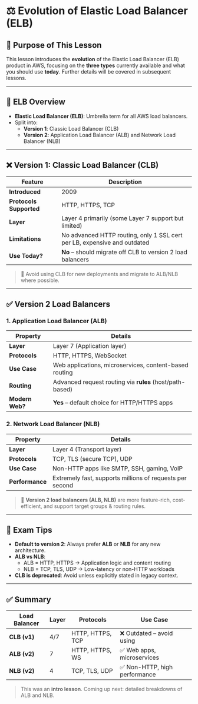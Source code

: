 # ⚖️ Evolution of Elastic Load Balancer (ELB)

## 🎯 Purpose of This Lesson

This lesson introduces the **evolution** of the Elastic Load Balancer (ELB) product in AWS, focusing on the **three types** currently available and what you should use **today**. Further details will be covered in subsequent lessons.

---

## 🧬 ELB Overview

- **Elastic Load Balancer (ELB)**: Umbrella term for all AWS load balancers.
- Split into:
  - **Version 1**: Classic Load Balancer (CLB)
  - **Version 2**: Application Load Balancer (ALB) and Network Load Balancer (NLB)

---

## ❌ Version 1: Classic Load Balancer (CLB)

| Feature                     | Description |
|-----------------------------|-------------|
| **Introduced**              | 2009 |
| **Protocols Supported**     | HTTP, HTTPS, TCP |
| **Layer**                   | Layer 4 primarily (some Layer 7 support but limited) |
| **Limitations**             | No advanced HTTP routing, only 1 SSL cert per LB, expensive and outdated |
| **Use Today?**              | **No** – should migrate off CLB to version 2 load balancers |

> 🛑 Avoid using CLB for new deployments and migrate to ALB/NLB where possible.

---

## ✅ Version 2 Load Balancers

### 1. Application Load Balancer (ALB)

| Property         | Details |
|------------------|---------|
| **Layer**        | Layer 7 (Application layer) |
| **Protocols**    | HTTP, HTTPS, WebSocket |
| **Use Case**     | Web applications, microservices, content-based routing |
| **Routing**      | Advanced request routing via **rules** (host/path-based) |
| **Modern Web?**  | **Yes** – default choice for HTTP/HTTPS apps |

### 2. Network Load Balancer (NLB)

| Property         | Details |
|------------------|---------|
| **Layer**        | Layer 4 (Transport layer) |
| **Protocols**    | TCP, TLS (secure TCP), UDP |
| **Use Case**     | Non-HTTP apps like SMTP, SSH, gaming, VoIP |
| **Performance**  | Extremely fast, supports millions of requests per second |

> 🧠 **Version 2 load balancers (ALB, NLB)** are more feature-rich, cost-efficient, and support target groups & routing rules.

---

## 📝 Exam Tips

- **Default to version 2**: Always prefer **ALB** or **NLB** for any new architecture.
- **ALB vs NLB**:
  - ALB = HTTP, HTTPS → Application logic and content routing
  - NLB = TCP, TLS, UDP → Low-latency or non-HTTP workloads
- **CLB is deprecated**: Avoid unless explicitly stated in legacy context.

---

## ✅ Summary

| Load Balancer | Layer | Protocols          | Use Case                    |
|----------------|-------|--------------------|------------------------------|
| **CLB (v1)**    | 4/7   | HTTP, HTTPS, TCP   | ❌ Outdated – avoid using    |
| **ALB (v2)**    | 7     | HTTP, HTTPS, WS    | ✅ Web apps, microservices    |
| **NLB (v2)**    | 4     | TCP, TLS, UDP      | ✅ Non-HTTP, high performance |

> This was an **intro lesson**. Coming up next: detailed breakdowns of ALB and NLB.

